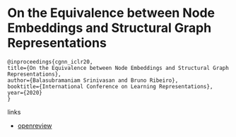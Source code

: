 # On the Equivalence between Node Embeddings and Structural Graph Representations

```
@inproceedings{cgnn_iclr20,
title={On the Equivalence between Node Embeddings and Structural Graph Representations},
author={Balasubramaniam Srinivasan and Bruno Ribeiro},
booktitle={International Conference on Learning Representations},
year={2020}
}
```

links
- [openreview](https://openreview.net/forum?id=SJxzFySKwH)
